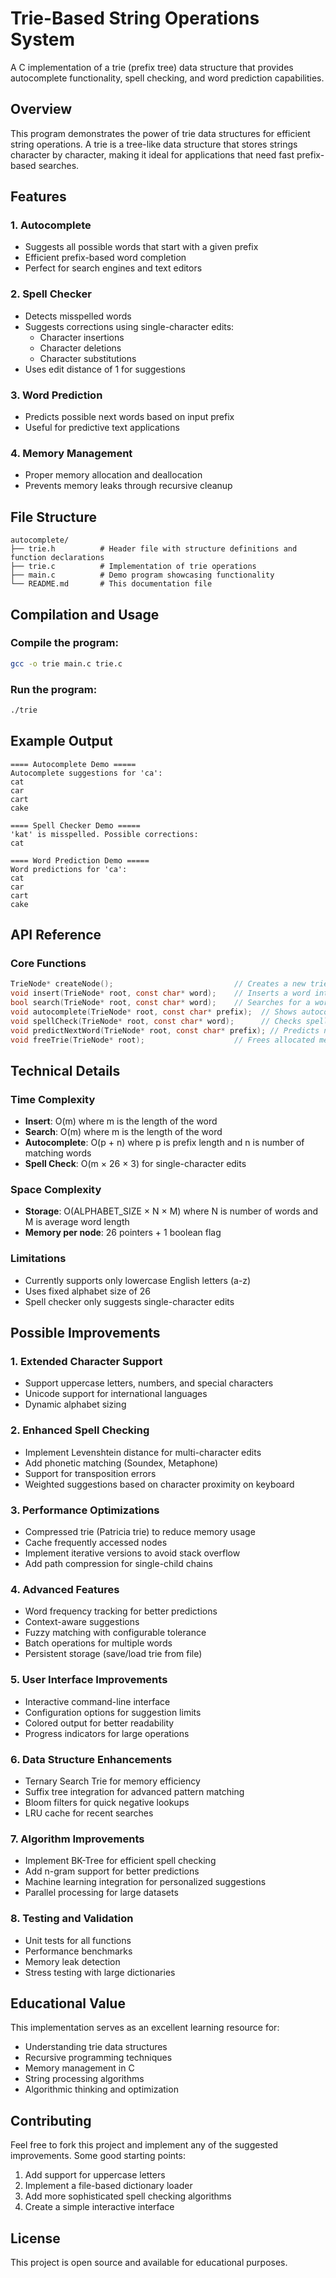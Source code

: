 
# Trie-Based String Operations System

A C implementation of a trie (prefix tree) data structure that provides autocomplete functionality, spell checking, and word prediction capabilities.

## Overview

This program demonstrates the power of trie data structures for efficient string operations. A trie is a tree-like data structure that stores strings character by character, making it ideal for applications that need fast prefix-based searches.

## Features

### 1. **Autocomplete**
- Suggests all possible words that start with a given prefix
- Efficient prefix-based word completion
- Perfect for search engines and text editors

### 2. **Spell Checker**
- Detects misspelled words
- Suggests corrections using single-character edits:
  - Character insertions
  - Character deletions  
  - Character substitutions
- Uses edit distance of 1 for suggestions

### 3. **Word Prediction**
- Predicts possible next words based on input prefix
- Useful for predictive text applications

### 4. **Memory Management**
- Proper memory allocation and deallocation
- Prevents memory leaks through recursive cleanup

## File Structure

```
autocomplete/
├── trie.h          # Header file with structure definitions and function declarations
├── trie.c          # Implementation of trie operations
├── main.c          # Demo program showcasing functionality
└── README.md       # This documentation file
```

## Compilation and Usage

### Compile the program:
```bash
gcc -o trie main.c trie.c
```

### Run the program:
```bash
./trie
```

## Example Output

```
==== Autocomplete Demo =====
Autocomplete suggestions for 'ca':
cat
car
cart
cake

==== Spell Checker Demo =====
'kat' is misspelled. Possible corrections:
cat

==== Word Prediction Demo =====
Word predictions for 'ca':
cat
car
cart
cake
```

## API Reference

### Core Functions

```c
TrieNode* createNode();                           // Creates a new trie node
void insert(TrieNode* root, const char* word);    // Inserts a word into the trie
bool search(TrieNode* root, const char* word);    // Searches for a word in the trie
void autocomplete(TrieNode* root, const char* prefix);  // Shows autocomplete suggestions
void spellCheck(TrieNode* root, const char* word);      // Checks spelling and suggests corrections
void predictNextWord(TrieNode* root, const char* prefix); // Predicts next possible words
void freeTrie(TrieNode* root);                    // Frees allocated memory
```

## Technical Details

### Time Complexity
- **Insert**: O(m) where m is the length of the word
- **Search**: O(m) where m is the length of the word
- **Autocomplete**: O(p + n) where p is prefix length and n is number of matching words
- **Spell Check**: O(m × 26 × 3) for single-character edits

### Space Complexity
- **Storage**: O(ALPHABET_SIZE × N × M) where N is number of words and M is average word length
- **Memory per node**: 26 pointers + 1 boolean flag

### Limitations
- Currently supports only lowercase English letters (a-z)
- Uses fixed alphabet size of 26
- Spell checker only suggests single-character edits

## Possible Improvements

### 1. **Extended Character Support**
- Support uppercase letters, numbers, and special characters
- Unicode support for international languages
- Dynamic alphabet sizing

### 2. **Enhanced Spell Checking**
- Implement Levenshtein distance for multi-character edits
- Add phonetic matching (Soundex, Metaphone)
- Support for transposition errors
- Weighted suggestions based on character proximity on keyboard

### 3. **Performance Optimizations**
- Compressed trie (Patricia trie) to reduce memory usage
- Cache frequently accessed nodes
- Implement iterative versions to avoid stack overflow
- Add path compression for single-child chains

### 4. **Advanced Features**
- Word frequency tracking for better predictions
- Context-aware suggestions
- Fuzzy matching with configurable tolerance
- Batch operations for multiple words
- Persistent storage (save/load trie from file)

### 5. **User Interface Improvements**
- Interactive command-line interface
- Configuration options for suggestion limits
- Colored output for better readability
- Progress indicators for large operations

### 6. **Data Structure Enhancements**
- Ternary Search Trie for memory efficiency
- Suffix tree integration for advanced pattern matching
- Bloom filters for quick negative lookups
- LRU cache for recent searches

### 7. **Algorithm Improvements**
- Implement BK-Tree for efficient spell checking
- Add n-gram support for better predictions
- Machine learning integration for personalized suggestions
- Parallel processing for large datasets

### 8. **Testing and Validation**
- Unit tests for all functions
- Performance benchmarks
- Memory leak detection
- Stress testing with large dictionaries

## Educational Value

This implementation serves as an excellent learning resource for:
- Understanding trie data structures
- Recursive programming techniques
- Memory management in C
- String processing algorithms
- Algorithmic thinking and optimization

## Contributing

Feel free to fork this project and implement any of the suggested improvements. Some good starting points:
1. Add support for uppercase letters
2. Implement a file-based dictionary loader
3. Add more sophisticated spell checking algorithms
4. Create a simple interactive interface

## License

This project is open source and available for educational purposes.

